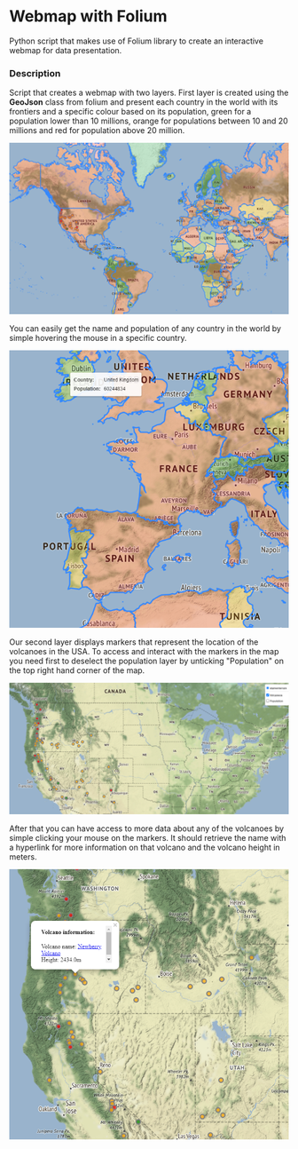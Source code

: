 # Webmap with Folium
Python script that makes use of Folium library to create an interactive webmap for data presentation.

### Description
Script that creates a webmap with two layers. First layer is created using the **GeoJson** class from folium and present each country in the world with its frontiers and a specific colour based on its population, green for a population lower than 10 millions, orange for populations between 10 and 20 millions and red for population above 20 million.

![alt text](https://github.com/pedropenacho/Webmap-with-Folium/blob/master/Images/world%20map.png "World Map")

You can easily get the name and population of any country in the world by simple hovering the mouse in a specific country.

![alt text](https://github.com/pedropenacho/Webmap-with-Folium/blob/master/Images/hover%20mouse.png "Country data")

Our second layer displays markers that represent the location of the volcanoes in the USA. To access and interact with the markers in the map you need first to deselect the population layer by unticking "Population" on the top right hand corner of the map.

![alt text](https://github.com/pedropenacho/Webmap-with-Folium/blob/master/Images/USA%20Volcanoes.png "Volcanoes location")

After that you can have access to more data about any of the volcanoes by simple clicking your mouse on the markers. It should retrieve the name with a hyperlink for more information on that volcano and the volcano height in meters.

![alt text](https://github.com/pedropenacho/Webmap-with-Folium/blob/master/Images/volcono%20info.png "Volcano data")

